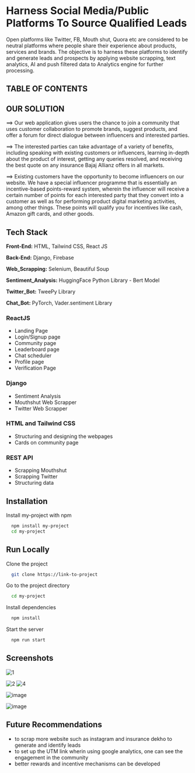 
# Harness Social Media/Public Platforms To Source Qualified Leads

Open platforms like Twitter, FB, Mouth shut, Quora etc are considered to be neutral platforms where people share their experience about products, services and brands. The objective is to harness these platforms to identify and generate leads and prospects by applying website scrapping, text analytics, AI and push filtered data to Analytics engine for further processing.


## TABLE OF CONTENTS
## OUR SOLUTION

==> Our web application gives users the chance to join a community that uses customer collaboration to promote brands,
suggest products, and offer a forum for direct dialogue between influencers and interested parties.

==> The interested parties can take advantage of a variety of benefits, including speaking with existing customers or influencers, 
learning in-depth about the product of interest, getting any queries resolved, and receiving the best quote on any insurance 
Bajaj Allianz offers in all markets.

==> Existing customers have the opportunity to become influencers on our website. 
We have a special influencer programme that is essentially an incentive-based points-reward system, 
wherein the influencer will receive a certain number of points for each interested party
that they convert into a customer as well as for performing product digital marketing activities, among other things. 
These points will qualify you for incentives like cash, Amazon gift cards, and other goods.
## Tech Stack

**Front-End:** HTML, Tailwind CSS, React JS

**Back-End:** Django, Firebase

**Web_Scrapping:** Selenium, Beautiful Soup

**Sentiment_Analysis:** HuggingFace Python Library - Bert Model

**Twitter_Bot:** TweePy Library

**Chat_Bot:** PyTorch, Vader.sentiment Library

### ReactJS
- Landing Page
- Login/Signup page
- Community page
- Leaderboard page
- Chat scheduler
- Profile page
- Verification Page

### Django
- Sentiment Analysis
- Mouthshut Web Scrapper
- Twitter Web Scrapper

### HTML and Tailwind CSS
- Structuring and designing the webpages
- Cards on community page

### REST API
- Scrapping Mouthshut
- Scrapping Twitter
- Structuring data

## Installation

Install my-project with npm

```bash
  npm install my-project
  cd my-project
```
    
## Run Locally

Clone the project

```bash
  git clone https://link-to-project
```

Go to the project directory

```bash
  cd my-project
```

Install dependencies

```bash
  npm install
```

Start the server

```bash
  npm run start
```


## Screenshots
![1](https://user-images.githubusercontent.com/72390265/175799740-a277231b-840e-4630-849e-dacad0206742.jpeg)

![2](https://user-images.githubusercontent.com/72390265/175799743-03199886-1c38-4e4d-b609-8b6e86e8d226.jpeg)
![4](https://user-images.githubusercontent.com/72390265/175799746-0f280e2a-03dc-46a1-8a6b-e88aaf529767.jpeg)

![image](https://user-images.githubusercontent.com/72240154/180593703-b05a7a36-ba8c-41af-8f28-1e2783d16120.png)

![image](https://user-images.githubusercontent.com/72240154/180593708-7e6dbde2-8d46-4ce6-ac7e-188beb6c41fc.png)


## Future Recommendations
- to scrap more website such as instagram and insurance dekho to generate and identify leads
- to set up the UTM link wherin using google analytics, one can see the engagement in the community
- better rewards and incentive mechanisms can be developed
